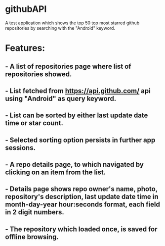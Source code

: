 # githubAPI
A test application which shows the top 50 top most starred github repositories by searching with the "Android" keyword.

# Features:
## - A list of repositories page where list of repositories showed.
## - List fetched from https://api.github.com/ api using "Android" as query keyword.
## - List can be sorted by either last update date time or star count.
## - Selected sorting option persists in further app sessions.
## - A repo details page, to which navigated by clicking on an item from the list.
## - Details page shows repo owner's name, photo, repository's description, last update date time in month-day-year hour:seconds format, each field in 2 digit numbers.
## - The repository which loaded once, is saved for offline browsing.
